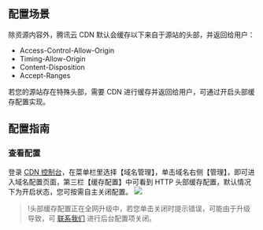 

## 配置场景
除资源内容外，腾讯云 CDN 默认会缓存以下来自于源站的头部，并返回给用户：
+ Access-Control-Allow-Origin
+ Timing-Allow-Origin
+ Content-Disposition
+ Accept-Ranges

若您的源站存在特殊头部，需要 CDN 进行缓存并返回给用户，可通过开启头部缓存配置实现。

## 配置指南
### 查看配置
登录 [CDN 控制台](https://console.cloud.tencent.com/cdn)，在菜单栏里选择【域名管理】，单击域名右侧【管理】，即可进入域名配置页面，第三栏【缓存配置】中可看到 HTTP 头部缓存配置，默认情况下为开启状态，您可按需自主关闭配置。
![](https://main.qcloudimg.com/raw/2dba6a68fdeea22b9df419511004a415.png)

> !头部缓存配置正在全网升级中，若您单击关闭时提示错误，可能由于升级导致，可 [联系我们](https://cloud.tencent.com/act/event/connect-service) 进行后台配置项关闭。





